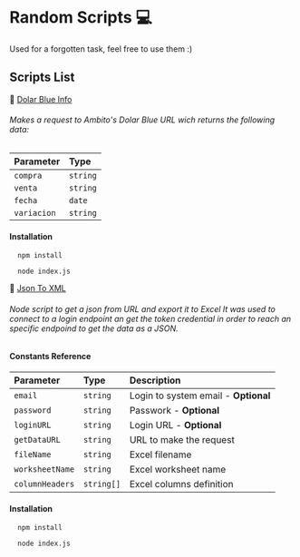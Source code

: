 # Random Scripts 💻

Used for a forgotten task, feel free to use them :)

## Scripts List

🔗 [Dolar Blue Info](https://github.com/juanefsta/random-scripts/tree/main/dolar-blue)

###### Makes a request to Ambito's Dolar Blue URL wich returns the following data:

| Parameter   | Type     |
| :---------- | :------- |
| `compra`    | `string` |
| `venta`     | `string` |
| `fecha`     | `date`   |
| `variacion` | `string` |

#### Installation

```node
  npm install

  node index.js
```

🔗 [Json To XML](https://github.com/juanefsta/jsonToExcelScript)

###### Node script to get a json from URL and export it to Excel It was used to connect to a login endpoint an get the token credential in order to reach an specific endpoind to get the data as a JSON.

#### Constants Reference

| Parameter       | Type       | Description                          |
| :-------------- | :--------- | :----------------------------------- |
| `email`         | `string`   | Login to system email - **Optional** |
| `password`      | `string`   | Passwork - **Optional**              |
| `loginURL`      | `string`   | Login URL - **Optional**             |
| `getDataURL`    | `string`   | URL to make the request              |
| `fileName`      | `string`   | Excel filename                       |
| `worksheetName` | `string`   | Excel worksheet name                 |
| `columnHeaders` | `string[]` | Excel columns definition             |

#### Installation

```node
  npm install

  node index.js
```
